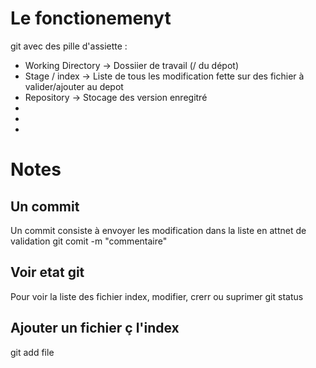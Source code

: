 # Le fonctionemenyt 
git avec des pille d'assiette : 
*  Working Directory -> Dossiier de travail (/ du dépot)
*  Stage / index -> Liste de tous les modification fette sur des fichier à valider/ajouter au depot 
* Repository -> Stocage des version enregitré  
*
*
*

# Notes

## Un commit
Un commit consiste à envoyer les modification dans la liste en attnet de validation 
git comit -m "commentaire"


## Voir etat git 
Pour voir la liste des fichier index, modifier, crerr ou suprimer 
git status

## Ajouter un fichier ç l'index 
git add file


